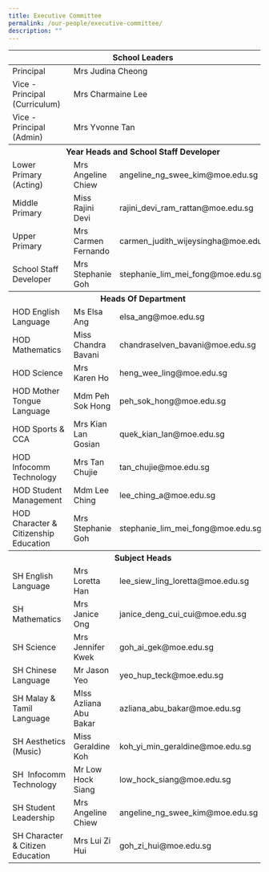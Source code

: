 ```yaml
---
title: Executive Committee
permalink: /our-people/executive-committee/
description: ""
---
```

<table>
<thead>
  <tr>
    <th colspan="3">School Leaders</th>
  </tr>
</thead>
<tbody>
  <tr>
    <td>Principal</td>
    <td colspan="2">Mrs Judina Cheong</td>
  </tr>
  <tr>
    <td>Vice - Principal (Curriculum)</td>
    <td colspan="2">Mrs Charmaine Lee</td>
  </tr>
  <tr>
    <td>Vice - Principal (Admin)</td>
    <td colspan="2">Mrs Yvonne Tan</td>
  </tr>
  <tr>
    <th colspan="3">Year Heads and School Staff Developer</th>
  </tr>
  <tr>
    <td>Lower Primary (Acting)</td>
    <td>Mrs Angeline Chiew</td>
    <td>angeline_ng_swee_kim@moe.edu.sg</td>
  </tr>
  <tr>
    <td>Middle Primary</td>
    <td>Miss Rajini Devi</td>
    <td>rajini_devi_ram_rattan@moe.edu.sg</td>
  </tr>
  <tr>
    <td>Upper Primary</td>
    <td>Mrs Carmen Fernando</td>
    <td>carmen_judith_wijeysingha@moe.edu.sg</td>
  </tr>
  <tr>
    <td>School Staff Developer</td>
    <td>Mrs Stephanie Goh</td>
    <td>stephanie_lim_mei_fong@moe.edu.sg</td>
  </tr>
  <tr>
    <th colspan="3">Heads Of Department</th>
  </tr>
  <tr>
    <td>HOD English Language</td>
    <td>Ms Elsa Ang</td>
    <td>elsa_ang@moe.edu.sg</td>
  </tr>
  <tr>
    <td>HOD Mathematics</td>
    <td>Miss Chandra Bavani</td>
    <td>chandraselven_bavani@moe.edu.sg</td>
  </tr>
  <tr>
    <td>HOD Science</td>
    <td>Mrs Karen Ho</td>
    <td>heng_wee_ling@moe.edu.sg</td>
  </tr>
  <tr>
    <td>HOD Mother Tongue Language</td>
    <td>Mdm Peh Sok Hong</td>
    <td>peh_sok_hong@moe.edu.sg</td>
  </tr>
  <tr>
    <td>HOD Sports &amp; CCA</td>
    <td>Mrs Kian Lan Gosian</td>
    <td>quek_kian_lan@moe.edu.sg</td>
  </tr>
  <tr>
    <td>HOD Infocomm Technology</td>
    <td>Mrs Tan Chujie</td>
    <td>tan_chujie@moe.edu.sg</td>
  </tr>
  <tr>
    <td>HOD Student Management</td>
    <td>Mdm Lee Ching</td>
    <td>lee_ching_a@moe.edu.sg</td>
  </tr>
  <tr>
    <td>HOD Character &amp; Citizenship Education</td>
    <td>Mrs Stephanie Goh</td>
    <td>stephanie_lim_mei_fong@moe.edu.sg</td>
  </tr>
  <tr>
    <th colspan="3">Subject Heads</th>
  </tr>
  <tr>
    <td>SH English Language</td>
    <td>Mrs Loretta Han</td>
    <td>lee_siew_ling_loretta@moe.edu.sg</td>
  </tr>
  <tr>
    <td>SH Mathematics</td>
    <td>Mrs Janice Ong</td>
    <td>janice_deng_cui_cui@moe.edu.sg</td>
  </tr>
  <tr>
    <td>SH Science</td>
    <td>Mrs Jennifer Kwek</td>
    <td>goh_ai_gek@moe.edu.sg</td>
  </tr>
  <tr>
    <td>SH Chinese Language</td>
    <td>Mr Jason Yeo</td>
    <td>yeo_hup_teck@moe.edu.sg</td>
  </tr>
  <tr>
    <td>SH Malay &amp; Tamil Language</td>
    <td>MIss Azliana Abu Bakar</td>
    <td>azliana_abu_bakar@moe.edu.sg</td>
  </tr>
  <tr>
    <td>SH Aesthetics (Music)</td>
    <td>Miss Geraldine Koh</td>
    <td>koh_yi_min_geraldine@moe.edu.sg</td>
  </tr>
  <tr>
    <td>SH&nbsp;&nbsp;Infocomm Technology</td>
    <td>Mr Low Hock Siang</td>
    <td>low_hock_siang@moe.edu.sg</td>
  </tr>
  <tr>
    <td>SH Student Leadership</td>
    <td>Mrs Angeline Chiew</td>
    <td>angeline_ng_swee_kim@moe.edu.sg</td>
  </tr>
  <tr>
    <td>SH Character &amp; Citizen Education</td>
    <td>Mrs Lui Zi Hui</td>
    <td>goh_zi_hui@moe.edu.sg</td>
  </tr>
</tbody>
</table>